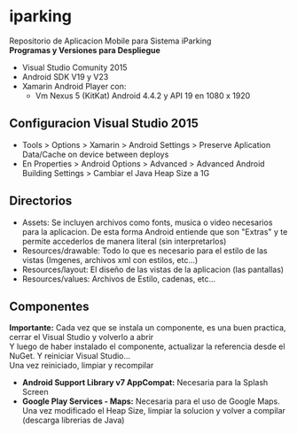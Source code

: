 # iparking
Repositorio de Aplicacion Mobile para Sistema iParking  
**Programas y Versiones para Despliegue**

- Visual Studio Comunity 2015
- Android SDK V19 y V23
- Xamarin Android Player con:  
	- Vm Nexus 5 (KitKat) Android 4.4.2 y API 19 en 1080 x 1920
  
## Configuracion Visual Studio 2015  

- Tools > Options > Xamarin > Android Settings > Preserve Aplication Data/Cache on device between deploys
- En Properties > Android Options > Advanced > Advanced Android Building Settings > Cambiar el Java Heap Size a 1G

## Directorios

- Assets: Se incluyen archivos como fonts, musica o video necesarios para la aplicacion. De esta
forma Android entiende que son "Extras" y te permite accederlos de manera literal (sin interpretarlos)
- Resources/drawable: Todo lo que es necesario para el estilo de las vistas (Imgenes, archivos xml con estilos, etc...)
- Resources/layout: El diseño de las vistas de la aplicacion (las pantallas)
- Resources/values: Archivos de Estilo, cadenas, etc...

## Componentes

**Importante:** Cada vez que se instala un componente, es una buen practica, cerrar el Visual Studio y volverlo a abrir  
Y luego de haber instalado el componente, actualizar la referencia desde el NuGet. Y reiniciar Visual Studio...  
Una vez reiniciado, limpiar y recompilar

- **Android Support Library v7 AppCompat:** Necesaria para la Splash Screen
- **Google Play Services - Maps:** Necesaria para el uso de Google Maps. Una vez modificado el Heap Size, limpiar 
la solucion y volver a compilar (descarga librerias de Java)

